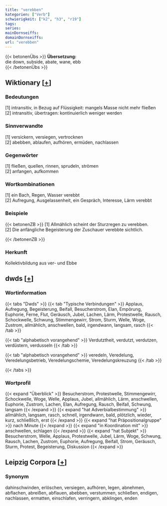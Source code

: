 ```yaml
---
title: "verebben"
kategorien: ["Verb"]
schwierigkeit: ["k2", "h3", "r19"]
tags:
series:
mainDornseiffs:
domainDornseiffs:
url: "verebben"
---
```


{{< betonenÜbs >}}
**Übersetzung:**  
die down, subside, abate, wane, ebb  
{{< /betonenÜbs >}}

## Wiktionary [[+](https://de.wiktionary.org/wiki/verebben)]

### Bedeutungen
[1] intransitiv, in Bezug auf Flüssigkeit: mangels Masse nicht mehr fließen  
[2] intransitiv, übertragen: kontinuierlich weniger werden  

### Sinnverwandte
[1] versickern, versiegen, vertrocknen  
[2] abebben, ablaufen, aufhören, ermüden, nachlassen  

### Gegenwörter
[1] fließen, quellen, rinnen, sprudeln, strömen  
[2] anfangen, aufkommen  

### Wortkombinationen
[1] ein Bach, Regen, Wasser verebbt  
[2] Aufregung, Ausgelassenheit, ein Gespräch, Interesse, Lärm verebbt  

### Beispiele
{{< betonenZB >}}
[1] Allmählich scheint der Sturzregen zu verebben.  
[2] Die anfängliche Begeisterung der Zuschauer verebbte sichtlich.  

{{< /betonenZB >}}
### Herkunft
Kollektivbildung aus ver- und Ebbe  



## dwds [[+](https://www.dwds.de/wb/verebben)]

### Wortinformation
{{< tabs "Dwds" >}}
{{< tab "Typische Verbindungen" >}}
Applaus, Aufregung, Begeisterung, Beifall, Besucherstrom, Elan, Empörung, Euphorie, Ferne, Flut, Geräusch, Jubel, Lachen, Lärm, Protestwelle, Rausch, Schockwelle, Schwung, Stimmengewirr, Strom, Sturm, Welle, Woge, Zustrom, allmählich, anschwellen, bald, irgendwann, langsam, rasch
{{< /tab >}}

{{< tab "alphabetisch vorangehend" >}}
Verdutztheit, verdutzt, verdutzen, verdüstern, verdusseln
{{< /tab >}}

{{< tab "alphabetisch vorangehend" >}}
veredeln, Veredelung, Veredelungsbetrieb, Veredelungschemie, Veredelungskreuzung
{{< /tab >}}

{{< /tabs >}}

### Wortprofil
{{< expand "Überblick" >}} Besucherstrom, Protestwelle, Stimmengewirr, Schockwelle, Woge, Welle, Applaus, Jubel, allmählich, Lärm, anschwellen, Euphorie, Zustrom, Lachen, Elan, Aufregung, Rausch, Beifall, Schwung, langsam {{< /expand >}}
{{< expand "hat Adverbialbestimmung" >}} allmählich, langsam, rasch, schnell, irgendwann, bald, plötzlich, wieder, kurz, schließlich, erst {{< /expand >}}
{{< expand "hat Präpositionalgruppe" >}} nach Minute {{< /expand >}}
{{< expand "in Koordination mit" >}} anschwellen, schlagen {{< /expand >}}
{{< expand "hat Subjekt" >}} Besucherstrom, Welle, Applaus, Protestwelle, Jubel, Lärm, Woge, Schwung, Rausch, Lachen, Zustrom, Euphorie, Aufregung, Beifall, Strom, Geräusch, Sturm, Protest, Begeisterung, Diskussion {{< /expand >}}

## Leipzig Corpora [[+](https://corpora.uni-leipzig.de/en/res?word=verebben&corpusId=deu_newscrawl-public_2018)]


### Synonym
dahinschwinden, erlöschen, versiegen, aufhören, legen, abnehmen, abflachen, abreißen, abflauen, abebben, verstummen, schließen, endigen, nachlassen, ermatten, einschlafen, verringern, abklingen, enden

